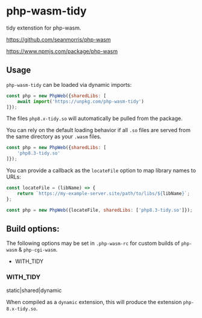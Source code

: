 # php-wasm-tidy

tidy extenstion for php-wasm.

https://github.com/seanmorris/php-wasm

https://www.npmjs.com/package/php-wasm

## Usage

`php-wasm-tidy` can be loaded via dynamic imports:

```javascript
const php = new PhpWeb({sharedLibs: [
	await import('https://unpkg.com/php-wasm-tidy')
]});
```

The files `php8.𝑥-tidy.so` will automatically be pulled from the package.

You can rely on the default loading behavior if all `.so` files are served from the same directory as your `.wasm` files.

```javascript
const php = new PhpWeb({sharedLibs: [
	'php8.3-tidy.so'
]});
```

You can provide a callback as the `locateFile` option to map library names to URLs:

```javascript
const locateFile = (libName) => {
	return `https://my-example-server.site/path/to/libs/${libName}`;
};

const php = new PhpWeb({locateFile, sharedLibs: ['php8.3-tidy.so']});
```

## Build options:

The following options may be set in `.php-wasm-rc` for custom builds of `php-wasm` & `php-cgi-wasm`.

* WITH_TIDY

### WITH_TIDY

static|shared|dynamic

When compiled as a `dynamic` extension, this will produce the extension `php-8.x-tidy.so`.
